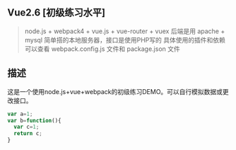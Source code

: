 ## Vue2.6 [初级练习水平]
> node.js + webpack4 + vue.js + vue-router + vuex
> 后端是用 apache + mysql 简单搭的本地服务器，接口是使用PHP写的
具体使用的插件和依赖可以查看 webpack.config.js 文件和 package.json 文件

## 描述
这是一个使用node.js+vue+webpack的初级练习DEMO。可以自行模拟数据或更改接口。

```js
var a=1;
var b=function(){
  var c=1;
  return c;
}
```
